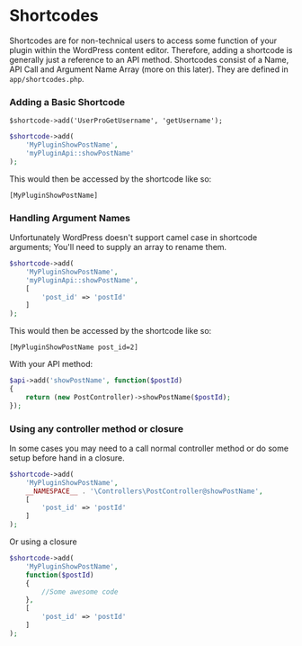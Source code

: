 # Shortcodes

Shortcodes are for non-technical users to access some function of your plugin within the WordPress content editor. Therefore, adding a shortcode is generally just a reference to an API method. Shortcodes consist of a Name, API Call and Argument Name Array (more on this later). They are defined in `app/shortcodes.php`.

### Adding a Basic Shortcode

	$shortcode->add('UserProGetUsername', 'getUsername');

``` php
$shortcode->add(
    'MyPluginShowPostName',
    'myPluginApi::showPostName'
);
```


This would then be accessed by the shortcode like so:

	[MyPluginShowPostName]


### Handling Argument Names

Unfortunately WordPress doesn't support camel case in shortcode arguments; You'll need to supply an array to rename them.


``` php
$shortcode->add(
    'MyPluginShowPostName',
    'myPluginApi::showPostName',
    [
        'post_id' => 'postId'
    ]
);

```

This would then be accessed by the shortcode like so:

	[MyPluginShowPostName post_id=2]

With your API method:

``` php
$api->add('showPostName', function($postId)
{
    return (new PostController)->showPostName($postId);
});
```

### Using any controller method or closure

In some cases you may need to a call normal controller method or do some setup before hand in a closure.

``` php
$shortcode->add(
    'MyPluginShowPostName',
    __NAMESPACE__ . '\Controllers\PostController@showPostName',
    [
        'post_id' => 'postId'
    ]
);
```
Or using a closure
``` php
$shortcode->add(
    'MyPluginShowPostName',
    function($postId)
    {
        //Some awesome code
    },
    [
        'post_id' => 'postId'
    ]
);

```
